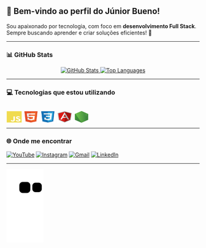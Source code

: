 ## 👋 Bem-vindo ao perfil do Júnior Bueno!

Sou apaixonado por tecnologia, com foco em **desenvolvimento Full Stack**. Sempre buscando aprender e criar soluções eficientes! 🚀

---

### 📊 GitHub Stats

<div align="center">
  <a href="https://github.com/juniorbueno1988">
    <img height="180em" src="https://github-readme-stats.vercel.app/api?username=juniorbueno1988&show_icons=true&theme=tokyonight&include_all_commits=true&count_private=true" alt="GitHub Stats"/>
    <img height="180em" src="https://github-readme-stats.vercel.app/api/top-langs/?username=juniorbueno1988&layout=compact&langs_count=6&theme=tokyonight" alt="Top Languages"/>
  </a>
</div>

---

### 💻 Tecnologias que estou utilizando

<div style="display: inline_block"><br>
  <img align="center" alt="JavaScript" height="30" width="40" src="https://raw.githubusercontent.com/devicons/devicon/master/icons/javascript/javascript-plain.svg">
  <img align="center" alt="HTML5" height="30" width="40" src="https://raw.githubusercontent.com/devicons/devicon/master/icons/html5/html5-original.svg">
  <img align="center" alt="CSS3" height="30" width="40" src="https://raw.githubusercontent.com/devicons/devicon/master/icons/css3/css3-original.svg">
  <img align="center" alt="Angular" height="30" width="40" src="https://raw.githubusercontent.com/devicons/devicon/master/icons/angularjs/angularjs-original.svg">
  <img align="center" alt="Node.js" height="30" width="40" src="https://raw.githubusercontent.com/devicons/devicon/master/icons/nodejs/nodejs-original.svg">
</div>

---

### 🌐 Onde me encontrar

<div> 
  <a href="https://www.youtube.com/channel/UCfGUC32NWl37f2LiwyMpChQ" target="_blank"><img src="https://img.shields.io/badge/YouTube-FF0000?style=for-the-badge&logo=youtube&logoColor=white" alt="YouTube"></a>
  <a href="https://instagram.com/juniorbueno1988" target="_blank"><img src="https://img.shields.io/badge/Instagram-%23E4405F?style=for-the-badge&logo=instagram&logoColor=white" alt="Instagram"></a>
  <a href="mailto:juniorbueno1988@gmail.com" target="_blank"><img src="https://img.shields.io/badge/Gmail-D14836?style=for-the-badge&logo=gmail&logoColor=white" alt="Gmail"></a>
  <a href="https://www.linkedin.com/in/j%C3%BAnior-bueno-4b72632a0/" target="_blank"><img src="https://img.shields.io/badge/LinkedIn-0077B5?style=for-the-badge&logo=linkedin&logoColor=white" alt="LinkedIn"></a> 
</div>

---

![Snake animation](https://github.com/juniorbueno1988/juniorbueno1988/blob/output/github-contribution-grid-snake.svg)
